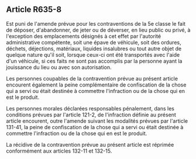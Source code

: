 Article R635-8
----
Est puni de l'amende prévue pour les contraventions de la 5e classe le fait de
déposer, d'abandonner, de jeter ou de déverser, en lieu public ou privé, à
l'exception des emplacements désignés à cet effet par l'autorité administrative
compétente, soit une épave de véhicule, soit des ordures, déchets, déjections,
matériaux, liquides insalubres ou tout autre objet de quelque nature qu'il soit,
lorsque ceux-ci ont été transportés avec l'aide d'un véhicule, si ces faits ne
sont pas accomplis par la personne ayant la jouissance du lieu ou avec son
autorisation.

Les personnes coupables de la contravention prévue au présent article encourent
également la peine complémentaire de confiscation de la chose qui a servi ou
était destinée à commettre l'infraction ou de la chose qui en est le produit.

Les personnes morales déclarées responsables pénalement, dans les conditions
prévues par l'article 121-2, de l'infraction définie au présent article
encourent, outre l'amende suivant les modalités prévues par l'article 131-41, la
peine de confiscation de la chose qui a servi ou était destinée à commettre
l'infraction ou de la chose qui en est le produit.

La récidive de la contravention prévue au présent article est réprimée
conformément aux articles 132-11 et 132-15.
